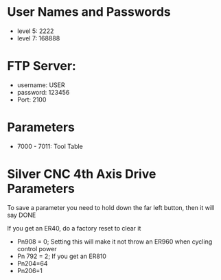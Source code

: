 # User Names and Passwords

- level 5: 2222
- level 7: 168888


# FTP Server: 
- username: USER
- password: 123456
- Port: 2100

# Parameters 

- 7000 - 7011: Tool Table

# Silver CNC 4th Axis Drive Parameters

To save a parameter you need to hold down the far left button, then it will say DONE

If you get an ER40, do a factory reset to clear it

- Pn908 = 0; Setting this will make it not throw an ER960 when cycling control power
- Pn 792 = 2; If you get an ER810
- Pn204=64 
- Pn206=1

